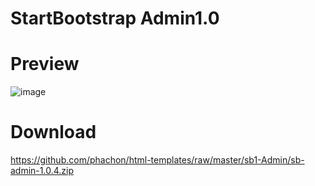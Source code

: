 # StartBootstrap Admin1.0

# Preview
![image](https://github.com/phachon/html-templates/blob/master/sb1-Admin/sb1.png)

# Download
https://github.com/phachon/html-templates/raw/master/sb1-Admin/sb-admin-1.0.4.zip
